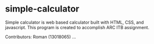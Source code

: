 # simple-calculator
Simple calculator is web based calculator built with HTML, CSS, and javascript. This program is created to accomplish ARC ITB assignment.

Contributors:
Roman (13018065)
...
